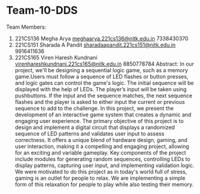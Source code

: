 # Team-10-DDS
Team Members:
1. 221CS136 Megha Arya meghaarya.221cs136@nitk.edu.in 7338430370
2. 221CS151 Sharada A Pandit sharadaapandit.221cs151@nitk.edu.in 9916411636
3. 221CS165 Viren Haresh Kundnani virenhareshkundnani.221cs165@nitk.edu.in 8850778784
Abstract:
In our project, we'll be designing a sequential logic game, such as a memory game.Users must follow a sequence of LED flashes or button presses, and logic gates can
control the game's logic. The initial sequence will be displayed with the help of LEDs. The player’s input will be taken using pushbuttons. If the input and the
sequence matches, the next sequence flashes and the player is asked to either input the current or previous sequence to add to the challenge.
In this project, we present the development of an interactive game system that creates a dynamic and engaging user experience. The primary objective of this project is to design and implement a digital circuit that displays a randomized sequence of LED patterns and validates user input to assess correctness. It offers a unique blend of hardware design, gaming, and user interaction, making it a compelling and engaging project, allowing for an exciting and variable gameplay. Key components of the project include modules for generating random sequences, controlling LEDs to display patterns, capturing user input, and implementing validation logic.
We were motivated to do this project as in today's world full of stress, gaming is an outlet for people to relax. We are implementing a simple form of this relaxation for people to play while also testing their memory.
